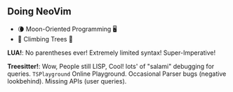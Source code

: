 ## Doing NeoVim

- 🌘 Moon-Oriented Programming 🖥️
- 🐒 Climbing Trees 🌴

<aside slot="notes">

**LUA!**:
No parentheses ever!
Extremely limited syntax!
Super-Imperative!

**Treesitter!**:
Wow, People still LISP, Cool!
lots' of "salami" debugging for queries.
`TSPlayground`
Online Playground.
Occasional Parser bugs (negative lookbehind).
Missing APIs (user queries).

</aside>

[template]: plugin-template.png
